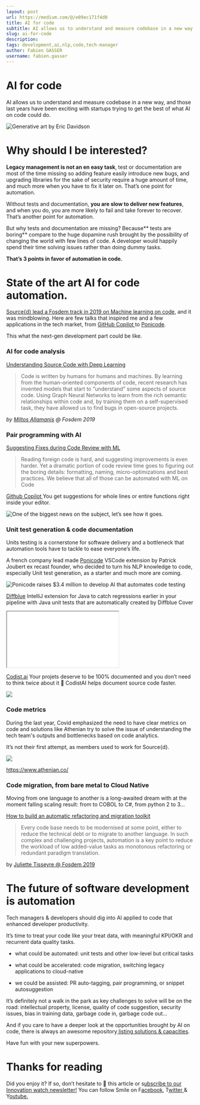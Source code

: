 ```yaml
---
layout: post
url: https://medium.com/@/e09ec171f4d0
title: AI for code
subtitle: AI allows us to understand and measure codebase in a new way, and those last years have been exciting with startups trying to get the best…
slug: ai-for-code
description: 
tags: development,ai,nlp,code,tech-manager
author: Fabien GASSER
username: fabien.gasser
---
```


# AI for code

AI allows us to understand and measure codebase in a new way, and those last years have been exciting with startups trying to get the best of what AI on code could do.

![Generative art by Eric Davidson](/assets/images/posts//images/posts/0*kPWj7mUpWc1GfVUn.jpg)

# Why should I be interested?

**Legacy management is not an en easy task**, test or documentation are most of the time missing so adding feature easily introduce new bugs, and upgrading libraries for the sake of security require a huge amount of time, and much more when you have to fix it later on. That’s one point for automation.

Without tests and documentation, **you are slow to deliver new features**, and when you do, you are more likely to fail and take forever to recover. That’s another point for automation.

But why tests and documentation are missing? Because** tests are boring** compare to the huge dopamine rush brought by the possibility of changing the world with few lines of code. A developer would happily spend their time solving issues rather than doing dummy tasks.

**That’s 3 points in favor of automation in code.**

# State of the art AI for code automation.

[Source{d} lead a Fosdem track in 2019 on Machine learning on code](https://archive.fosdem.org/2019/schedule/track/ml_on_code/), and it was mindblowing. Here are few talks that inspired me and a few applications in the tech market, from [GitHub Copilot ](https://copilot.github.com/)to [Ponicode](https://www.ponicode.com/).

This what the next-gen development part could be like.

### AI for code analysis

[Understanding Source Code with Deep Learning](https://archive.fosdem.org/2019/schedule/event/ml_on_code_understanding/)

> Code is written by humans for humans and machines. By learning from the human-oriented components of code, recent research has invented models that start to “understand” some aspects of source code. Using Graph Neural Networks to learn from the rich semantic relationships within code and, by training them on a self-supervised task, they have allowed us to find bugs in open-source projects.

*by [Miltos Allamanis](https://archive.fosdem.org/2019/schedule/speaker/miltos_allamanis/) @ Fosdem 2019*

### Pair programming with AI

[Suggesting Fixes during Code Review with ML](https://archive.fosdem.org/2019/schedule/event/ml_on_code_code_review_suggestions/)

> Reading foreign code is hard, and suggesting improvements is even harder. Yet a dramatic portion of code review time goes to figuring out the boring details: formatting, naming, micro-optimizations and best practices. We believe that all of those can be automated with ML on Code

[Github Copilot ](https://copilot.github.com/)
You get suggestions for whole lines or entire functions right inside your editor.

![One of the biggest news on the subject, let’s see how it goes.](/assets/images/posts//images/posts/0*7aVhfwVVEfnPUKi8.png)

### Unit test generation & code documentation

Units testing is a cornerstone for software delivery and a bottleneck that automation tools have to tackle to ease everyone’s life.

A french company lead made [Ponicode](https://www.ponicode.com/) VSCode extension by Patrick Joubert ex recast founder, who decided to turn his NLP knowledge to code, especially Unit test generation, as a starter and much more are coming.

![Ponicode raises $3.4 million to develop AI that automates code testing](/assets/images/posts//images/posts/0*9trx1nKl3RdvNm1b)

[Diffblue](https://www.diffblue.com/) IntelliJ extension for Java to catch regressions earlier in your pipeline with Java unit tests that are automatically created by Diffblue Cover

<iframe src="/assets/images/posts/f1f69bdae61041ff4512d2952fdda9a1.html"></iframe>

[Codist.ai](https://codist-ai.com/) Your projets deserve to be 100% documented and you don’t need to think twice about it 🧠 CodistAI helps document source code faster.

![](/assets/images/posts//images/posts/images/posts/0*4ElimCQZCPPgZo7k)

### Code metrics

During the last year, Covid emphasized the need to have clear metrics on code and solutions like Athenian try to solve the issue of understanding the tech team's outputs and bottlenecks based on code analytics.

It’s not their first attempt, as members used to work for Source{d}.

![](/assets/images/posts//images/posts/images/posts/0*kh00ft4NX5oU6MgQ.png)

https://www.athenian.co/

### Code migration, from bare metal to Cloud Native

Moving from one language to another is a long-awaited dream with at the moment falling scaling result: from to COBOL to C#, from python 2 to 3…

[How to build an automatic refactoring and migration toolkit](https://archive.fosdem.org/2019/schedule/event/ml_on_code_automatic_refactoring/)

> Every code base needs to be modernised at some point, either to reduce the technical debt or to migrate to another language. In such complex and challenging projects, automation is a key point to reduce the workload of low added-value tasks as monotonous refactoring or redundant paradigm translation.

by [Juliette Tisseyre @ Fosdem 2019](https://archive.fosdem.org/2019/schedule/event/ml_on_code_automatic_refactoring/)

# The future of software development is automation

Tech managers & developers should dig into AI applied to code that enhanced developer productivity.

It’s time to treat your code like your treat data, with meaningful KPI/OKR and recurrent data quality tasks.

* what could be automated: unit tests and other low-level but critical tasks

* what could be accelerated: code migration, switching legacy applications to cloud-native

* we could be assisted: PR auto-tagging, pair programming, or snippet autosuggestion

It’s definitely not a walk in the park as key challenges to solve will be on the road: intellectual property, license, quality of code suggestion, security issues, bias in training data, garbage code in, garbage code out…

And if you care to have a deeper look at the opportunities brought by AI on code, there is always an awesome repository[ listing solutions & capacities](https://github.com/src-d/awesome-machine-learning-on-source-code).

Have fun with your new superpowers.

# Thanks for reading

Did you enjoy it? If so, don’t hesitate to 👏 this article or s[ubscribe to our Innovation watch newsletter!](https://mailchi.mp/c414f1508567/techwatch) You can follow Smile on F[acebook,](https://www.facebook.com/smileopensource) T[witter ](https://www.twitter.com/GroupeSmile)& Y[outube.](http://www.youtube.com/user/SmileOpenSource)


